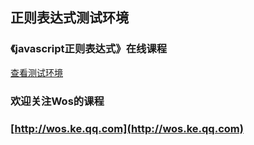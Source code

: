 ## 正则表达式测试环境
### 《javascript正则表达式》在线课程
[查看测试环境](https://flykeying.github.io/regex/index.html)
### 欢迎关注Wos的课程
### [http://wos.ke.qq.com](http://wos.ke.qq.com)

